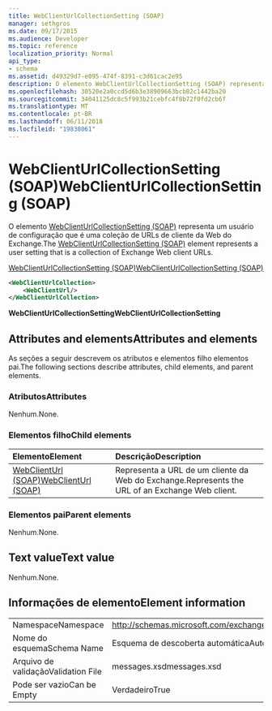 ```yaml
---
title: WebClientUrlCollectionSetting (SOAP)
manager: sethgros
ms.date: 09/17/2015
ms.audience: Developer
ms.topic: reference
localization_priority: Normal
api_type:
- schema
ms.assetid: d49329d7-e095-474f-8391-c3d61cac2e95
description: O elemento WebClientUrlCollectionSetting (SOAP) representa um usuário de configuração que é uma coleção de URLs de cliente da Web do Exchange.
ms.openlocfilehash: 30520e2a0ccd5d6b3e38909663bcb82c1442ba20
ms.sourcegitcommit: 34041125dc8c5f993b21cebfc4f8b72f0fd2cb6f
ms.translationtype: MT
ms.contentlocale: pt-BR
ms.lasthandoff: 06/11/2018
ms.locfileid: "19838061"
---
```

# <a name="webclienturlcollectionsetting-soap"></a><span data-ttu-id="fddd5-103">WebClientUrlCollectionSetting (SOAP)</span><span class="sxs-lookup"><span data-stu-id="fddd5-103">WebClientUrlCollectionSetting (SOAP)</span></span>

<span data-ttu-id="fddd5-104">O elemento [WebClientUrlCollectionSetting (SOAP)](webclienturlcollectionsetting-soap.md) representa um usuário de configuração que é uma coleção de URLs de cliente da Web do Exchange.</span><span class="sxs-lookup"><span data-stu-id="fddd5-104">The [WebClientUrlCollectionSetting (SOAP)](webclienturlcollectionsetting-soap.md) element represents a user setting that is a collection of Exchange Web client URLs.</span></span> 
  
[<span data-ttu-id="fddd5-105">WebClientUrlCollectionSetting (SOAP)</span><span class="sxs-lookup"><span data-stu-id="fddd5-105">WebClientUrlCollectionSetting (SOAP)</span></span>](webclienturlcollectionsetting-soap.md)
  
```XML
<WebClientUrlCollection>
    <WebClientUrl/>
</WebClientUrlCollection>
```

 <span data-ttu-id="fddd5-106">**WebClientUrlCollectionSetting**</span><span class="sxs-lookup"><span data-stu-id="fddd5-106">**WebClientUrlCollectionSetting**</span></span>
## <a name="attributes-and-elements"></a><span data-ttu-id="fddd5-107">Attributes and elements</span><span class="sxs-lookup"><span data-stu-id="fddd5-107">Attributes and elements</span></span>

<span data-ttu-id="fddd5-108">As seções a seguir descrevem os atributos e elementos filho elementos pai.</span><span class="sxs-lookup"><span data-stu-id="fddd5-108">The following sections describe attributes, child elements, and parent elements.</span></span>
  
### <a name="attributes"></a><span data-ttu-id="fddd5-109">Atributos</span><span class="sxs-lookup"><span data-stu-id="fddd5-109">Attributes</span></span>

<span data-ttu-id="fddd5-110">Nenhum.</span><span class="sxs-lookup"><span data-stu-id="fddd5-110">None.</span></span>
  
### <a name="child-elements"></a><span data-ttu-id="fddd5-111">Elementos filho</span><span class="sxs-lookup"><span data-stu-id="fddd5-111">Child elements</span></span>

|<span data-ttu-id="fddd5-112">**Elemento**</span><span class="sxs-lookup"><span data-stu-id="fddd5-112">**Element**</span></span>|<span data-ttu-id="fddd5-113">**Descrição**</span><span class="sxs-lookup"><span data-stu-id="fddd5-113">**Description**</span></span>|
|:-----|:-----|
|[<span data-ttu-id="fddd5-114">WebClientUrl (SOAP)</span><span class="sxs-lookup"><span data-stu-id="fddd5-114">WebClientUrl (SOAP)</span></span>](webclienturl-soap.md) <br/> |<span data-ttu-id="fddd5-115">Representa a URL de um cliente da Web do Exchange.</span><span class="sxs-lookup"><span data-stu-id="fddd5-115">Represents the URL of an Exchange Web client.</span></span>  <br/> |
   
### <a name="parent-elements"></a><span data-ttu-id="fddd5-116">Elementos pai</span><span class="sxs-lookup"><span data-stu-id="fddd5-116">Parent elements</span></span>

<span data-ttu-id="fddd5-117">Nenhum.</span><span class="sxs-lookup"><span data-stu-id="fddd5-117">None.</span></span>
  
## <a name="text-value"></a><span data-ttu-id="fddd5-118">Text value</span><span class="sxs-lookup"><span data-stu-id="fddd5-118">Text value</span></span>

<span data-ttu-id="fddd5-119">Nenhum.</span><span class="sxs-lookup"><span data-stu-id="fddd5-119">None.</span></span>
  
## <a name="element-information"></a><span data-ttu-id="fddd5-120">Informações de elemento</span><span class="sxs-lookup"><span data-stu-id="fddd5-120">Element information</span></span>

|||
|:-----|:-----|
|<span data-ttu-id="fddd5-121">Namespace</span><span class="sxs-lookup"><span data-stu-id="fddd5-121">Namespace</span></span>  <br/> |http://schemas.microsoft.com/exchange/2010/Autodiscover  <br/> |
|<span data-ttu-id="fddd5-122">Nome do esquema</span><span class="sxs-lookup"><span data-stu-id="fddd5-122">Schema Name</span></span>  <br/> |<span data-ttu-id="fddd5-123">Esquema de descoberta automática</span><span class="sxs-lookup"><span data-stu-id="fddd5-123">Autodiscover schema</span></span>  <br/> |
|<span data-ttu-id="fddd5-124">Arquivo de validação</span><span class="sxs-lookup"><span data-stu-id="fddd5-124">Validation File</span></span>  <br/> |<span data-ttu-id="fddd5-125">messages.xsd</span><span class="sxs-lookup"><span data-stu-id="fddd5-125">messages.xsd</span></span>  <br/> |
|<span data-ttu-id="fddd5-126">Pode ser vazio</span><span class="sxs-lookup"><span data-stu-id="fddd5-126">Can be Empty</span></span>  <br/> |<span data-ttu-id="fddd5-127">Verdadeiro</span><span class="sxs-lookup"><span data-stu-id="fddd5-127">True</span></span>  <br/> |
   

